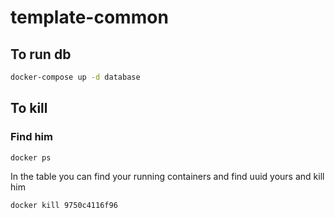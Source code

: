 # template-common

## To run db

```bash
docker-compose up -d database
```

## To kill

### Find him

```bash
docker ps
```

In the table you can find your running containers and find uuid yours and kill him


```bash
docker kill 9750c4116f96
```
